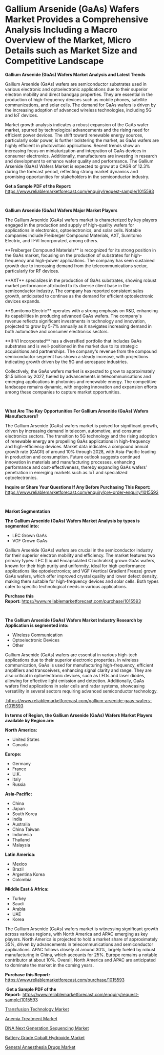 <p><h1>Gallium Arsenide (GaAs) Wafers Market Provides a Comprehensive Analysis Including a Macro Overview of the Market, Micro Details such as Market Size and Competitive Landscape</h1></p><p><strong>Gallium Arsenide (GaAs) Wafers Market Analysis and Latest Trends</strong></p>
<p><p>Gallium Arsenide (GaAs) wafers are semiconductor substrates used in various electronic and optoelectronic applications due to their superior electron mobility and direct bandgap properties. They are essential in the production of high-frequency devices such as mobile phones, satellite communications, and solar cells. The demand for GaAs wafers is driven by the increasing adoption of advanced wireless technologies, including 5G and IoT devices. </p><p>Market growth analysis indicates a robust expansion of the GaAs wafer market, spurred by technological advancements and the rising need for efficient power devices. The shift toward renewable energy sources, particularly solar power, is further bolstering the market, as GaAs wafers are highly efficient in photovoltaic applications. Recent trends show an increasing focus on miniaturization and integration of GaAs devices in consumer electronics. Additionally, manufacturers are investing in research and development to enhance wafer quality and performance. The Gallium Arsenide (GaAs) Wafers Market is expected to grow at a CAGR of 12.3% during the forecast period, reflecting strong market dynamics and promising opportunities for stakeholders in the semiconductor industry.</p></p>
<p><strong>Get a Sample PDF of the Report:&nbsp;</strong> <a href="https://www.reliablemarketforecast.com/enquiry/request-sample/1015593?utm_campaign=1724&utm_medium=2&utm_source=Github&utm_content=ia&utm_term=22102024&utm_id=gallium-arsenide-gaas-wafers">https://www.reliablemarketforecast.com/enquiry/request-sample/1015593</a></p>
<p>&nbsp;</p>
<p><strong>Gallium Arsenide (GaAs) Wafers Major Market Players</strong></p>
<p><p>The Gallium Arsenide (GaAs) wafers market is characterized by key players engaged in the production and supply of high-quality wafers for applications in electronics, optoelectronics, and solar cells. Notable companies include Freiberger Compound Materials, AXT, Sumitomo Electric, and II-VI Incorporated, among others.</p><p>**Freiberger Compound Materials** is recognized for its strong position in the GaAs market, focusing on the production of substrates for high-frequency and high-power applications. The company has seen sustained growth due to increasing demand from the telecommunications sector, particularly for RF devices.</p><p>**AXT** specializes in the production of GaAs substrates, showing robust market performance attributed to its diverse client base in the semiconductor industry. The company has reported consistent sales growth, anticipated to continue as the demand for efficient optoelectronic devices expands. </p><p>**Sumitomo Electric** operates with a strong emphasis on R&D, enhancing its capabilities in producing advanced GaAs wafers. The company's revenue reflects significant investments in technology and innovation, projected to grow by 5-7% annually as it navigates increasing demand in both automotive and consumer electronics sectors.</p><p>**II-VI Incorporated** has a diversified portfolio that includes GaAs substrates and is well-positioned in the market due to its strategic acquisitions and partnerships. The company's revenue from the compound semiconductor segment has shown a steady increase, with projections indicating growth driven by the 5G and aerospace industries.</p><p>Collectively, the GaAs wafers market is expected to grow to approximately $1.5 billion by 2027, fueled by advancements in telecommunications and emerging applications in photonics and renewable energy. The competitive landscape remains dynamic, with ongoing innovation and expansion efforts among these companies to capture market opportunities.</p></p>
<p>&nbsp;</p>
<p><strong>What Are The Key Opportunities For Gallium Arsenide (GaAs) Wafers Manufacturers?</strong></p>
<p><p>The Gallium Arsenide (GaAs) wafers market is poised for significant growth, driven by increasing demand in telecom, automotive, and consumer electronics sectors. The transition to 5G technology and the rising adoption of renewable energy are propelling GaAs applications in high-frequency and high-efficiency devices. Market data indicates a compound annual growth rate (CAGR) of around 10% through 2028, with Asia-Pacific leading in production and consumption. Future outlook suggests continued innovation in materials and manufacturing processes, enhancing performance and cost-effectiveness, thereby expanding GaAs wafers' penetration in emerging markets such as IoT and specialized optoelectronics.</p></p>
<p><strong>Inquire or Share Your Questions If Any Before Purchasing This Report:</strong> <a href="https://www.reliablemarketforecast.com/enquiry/pre-order-enquiry/1015593?utm_campaign=1724&utm_medium=2&utm_source=Github&utm_content=ia&utm_term=22102024&utm_id=gallium-arsenide-gaas-wafers">https://www.reliablemarketforecast.com/enquiry/pre-order-enquiry/1015593</a></p>
<p>&nbsp;</p>
<p><strong>Market Segmentation</strong></p>
<p><strong>The Gallium Arsenide (GaAs) Wafers Market Analysis by types is segmented into:</strong></p>
<p><ul><li>LEC Grown GaAs</li><li>VGF Grown GaAs</li></ul></p>
<p><p>Gallium Arsenide (GaAs) wafers are crucial in the semiconductor industry for their superior electron mobility and efficiency. The market features two primary types: LEC (Liquid Encapsulated Czochralski) grown GaAs wafers, known for their high purity and uniformity, ideal for high-performance applications like optoelectronics; and VGF (Vertical Gradient Freeze) grown GaAs wafers, which offer improved crystal quality and lower defect density, making them suitable for high-frequency devices and solar cells. Both types cater to specific technological needs in various applications.</p></p>
<p><strong>Purchase this Report:&nbsp;</strong><a href="https://www.reliablemarketforecast.com/purchase/1015593?utm_campaign=1724&utm_medium=2&utm_source=Github&utm_content=ia&utm_term=22102024&utm_id=gallium-arsenide-gaas-wafers">https://www.reliablemarketforecast.com/purchase/1015593</a></p>
<p>&nbsp;</p>
<p><strong>The Gallium Arsenide (GaAs) Wafers Market Industry Research by Application is segmented into:</strong></p>
<p><ul><li>Wireless Communication</li><li>Optoelectronic Devices</li><li>Other</li></ul></p>
<p><p>Gallium Arsenide (GaAs) wafers are essential in various high-tech applications due to their superior electronic properties. In wireless communication, GaAs is used for manufacturing high-frequency, efficient amplifiers and transceivers, enhancing signal clarity and range. They are also critical in optoelectronic devices, such as LEDs and laser diodes, allowing for effective light emission and detection. Additionally, GaAs wafers find applications in solar cells and radar systems, showcasing versatility in several sectors requiring advanced semiconductor technology.</p></p>
<p><a href="https://www.reliablemarketforecast.com/gallium-arsenide-gaas-wafers-r1015593?utm_campaign=1724&utm_medium=2&utm_source=Github&utm_content=ia&utm_term=22102024&utm_id=gallium-arsenide-gaas-wafers">&nbsp;https://www.reliablemarketforecast.com/gallium-arsenide-gaas-wafers-r1015593</a></p>
<p><strong>In terms of Region, the Gallium Arsenide (GaAs) Wafers Market Players available by Region are:</strong></p>
<p>
    <p> <strong> North America: </strong>
        <ul>
            <li>United States</li>
            <li>Canada</li>
        </ul>
        </p> 
    <p> <strong> Europe: </strong>
        <ul>
            <li>Germany</li>
            <li>France</li>
            <li>U.K.</li>
            <li>Italy</li>
            <li>Russia</li>
        </ul>
        </p> 
    <p> <strong> Asia-Pacific: </strong>
        <ul>
            <li>China</li>
            <li>Japan</li>
            <li>South Korea</li>
            <li>India</li>
            <li>Australia</li>
            <li>China Taiwan</li>
            <li>Indonesia</li>
            <li>Thailand</li>
            <li>Malaysia</li>
        </ul>
        </p> 
    <p> <strong> Latin America: </strong>
        <ul>
            <li>Mexico</li>
            <li>Brazil</li>
            <li>Argentina Korea</li>
            <li>Colombia</li>
        </ul>
        </p> 
    <p> <strong> Middle East & Africa: </strong>
        <ul>
            <li>Turkey</li>
            <li>Saudi</li>
            <li>Arabia</li>
            <li>UAE</li>
            <li>Korea</li>
        </ul>
    </p>
    </p>
<p><p>The Gallium Arsenide (GaAs) wafers market is witnessing significant growth across various regions, with North America and APAC emerging as key players. North America is projected to hold a market share of approximately 35%, driven by advancements in telecommunications and semiconductor applications. APAC follows closely at around 30%, largely fueled by robust manufacturing in China, which accounts for 25%. Europe remains a notable contributor at about 10%. Overall, North America and APAC are anticipated to dominate the market in the coming years.</p></p>
<p><strong>Purchase this Report: </strong><a href="https://www.reliablemarketforecast.com/purchase/1015593?utm_campaign=1724&utm_medium=2&utm_source=Github&utm_content=ia&utm_term=22102024&utm_id=gallium-arsenide-gaas-wafers">https://www.reliablemarketforecast.com/purchase/1015593</a></p>
<p>&nbsp;<strong>Get a Sample PDF of the Report:&nbsp;&nbsp;</strong><a href="https://www.reliablemarketforecast.com/enquiry/request-sample/1015593?utm_campaign=1724&utm_medium=2&utm_source=Github&utm_content=ia&utm_term=22102024&utm_id=gallium-arsenide-gaas-wafers">https://www.reliablemarketforecast.com/enquiry/request-sample/1015593</a></p>
<p><strong></strong></p>
<p><p><a href="https://www.linkedin.com/pulse/transfusion-technology-market-trends-growth-outlook-2024--dlppc?utm_campaign=1724&utm_medium=2&utm_source=Github&utm_content=ia&utm_term=22102024&utm_id=gallium-arsenide-gaas-wafers">Transfusion Technology Market</a></p><p><a href="https://www.linkedin.com/pulse/anemia-treatment-market-strategic-insights-product-evolution-ajcec?utm_campaign=1724&utm_medium=2&utm_source=Github&utm_content=ia&utm_term=22102024&utm_id=gallium-arsenide-gaas-wafers">Anemia Treatment Market</a></p><p><a href="https://www.linkedin.com/pulse/dna-next-generation-sequencing-market-analysis-report-global-gefgc?utm_campaign=1724&utm_medium=2&utm_source=Github&utm_content=ia&utm_term=22102024&utm_id=gallium-arsenide-gaas-wafers">DNA Next Generation Sequencing Market</a></p><p><a href="https://github.com/DianaWilson796/Market-Research-Report-List-1/blob/main/battery-grade-cobalt-hydroxide-market.md?utm_campaign=1724&utm_medium=2&utm_source=Github&utm_content=ia&utm_term=22102024&utm_id=gallium-arsenide-gaas-wafers">Battery Grade Cobalt Hydroxide Market</a></p><p><a href="https://www.linkedin.com/pulse/general-anaesthesia-drugs-market-global-regional-analysis-crikc?utm_campaign=1724&utm_medium=2&utm_source=Github&utm_content=ia&utm_term=22102024&utm_id=gallium-arsenide-gaas-wafers">General Anaesthesia Drugs Market</a></p></p>